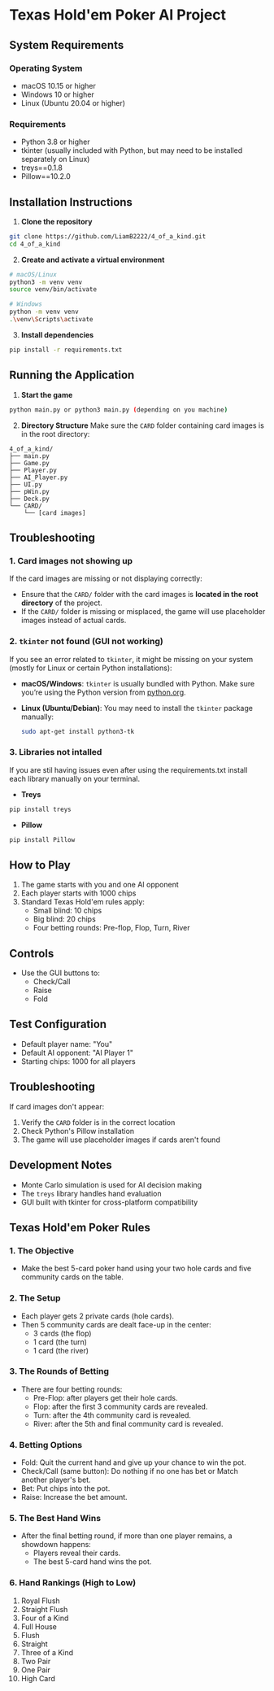 # Texas Hold'em Poker AI Project

## System Requirements

### Operating System
- macOS 10.15 or higher
- Windows 10 or higher
- Linux (Ubuntu 20.04 or higher)

### Requirements
- Python 3.8 or higher
- tkinter (usually included with Python, but may need to be installed separately on Linux)
- treys==0.1.8
- Pillow==10.2.0


## Installation Instructions

1. **Clone the repository**
```bash
git clone https://github.com/LiamB2222/4_of_a_kind.git
cd 4_of_a_kind
```

2. **Create and activate a virtual environment**
```bash
# macOS/Linux
python3 -m venv venv
source venv/bin/activate

# Windows
python -m venv venv
.\venv\Scripts\activate
```

3. **Install dependencies**
```bash
pip install -r requirements.txt
```

## Running the Application

1. **Start the game**
```bash
python main.py or python3 main.py (depending on you machine)
```

2. **Directory Structure**
Make sure the `CARD` folder containing card images is in the root directory:
```
4_of_a_kind/
├── main.py
├── Game.py
├── Player.py
├── AI_Player.py
├── UI.py
├── pWin.py
├── Deck.py
└── CARD/
    └── [card images]
```

## Troubleshooting

### 1. **Card images not showing up**

If the card images are missing or not displaying correctly:

- Ensure that the `CARD/` folder with the card images is **located in the root directory** of the project.
- If the `CARD/` folder is missing or misplaced, the game will use placeholder images instead of actual cards.
  
### 2. **`tkinter` not found (GUI not working)**

If you see an error related to `tkinter`, it might be missing on your system (mostly for Linux or certain Python installations):

- **macOS/Windows**: `tkinter` is usually bundled with Python. Make sure you’re using the Python version from [python.org](https://www.python.org/downloads/).
  
- **Linux (Ubuntu/Debian)**:
  You may need to install the `tkinter` package manually:
  ```bash
  sudo apt-get install python3-tk

### 3. Libraries not intalled
If you are stil having issues even after using the requirements.txt install each library manually on your terminal.
- **Treys**
```bash
pip install treys
```
- **Pillow**
```bash
pip install Pillow
```

## How to Play

1. The game starts with you and one AI opponent
2. Each player starts with 1000 chips
3. Standard Texas Hold'em rules apply:
   - Small blind: 10 chips
   - Big blind: 20 chips
   - Four betting rounds: Pre-flop, Flop, Turn, River

## Controls
- Use the GUI buttons to:
  - Check/Call
  - Raise
  - Fold

## Test Configuration
- Default player name: "You"
- Default AI opponent: "AI Player 1"
- Starting chips: 1000 for all players

## Troubleshooting

If card images don't appear:
1. Verify the `CARD` folder is in the correct location
2. Check Python's Pillow installation
3. The game will use placeholder images if cards aren't found

## Development Notes

- Monte Carlo simulation is used for AI decision making
- The `treys` library handles hand evaluation
- GUI built with tkinter for cross-platform compatibility

## Texas Hold'em Poker Rules
### 1. The Objective
- Make the best 5-card poker hand using your two hole cards and five community cards on the table.
### 2. The Setup
- Each player gets 2 private cards (hole cards).
- Then 5 community cards are dealt face-up in the center:
    - 3 cards (the flop)
    - 1 card (the turn)
    - 1 card (the river)
### 3. The Rounds of Betting
- There are four betting rounds:
    - Pre-Flop: after players get their hole cards.
    - Flop: after the first 3 community cards are revealed.
    - Turn: after the 4th community card is revealed.
    - River: after the 5th and final community card is revealed.
### 4. Betting Options
- Fold: Quit the current hand and give up your chance to win the pot.
- Check/Call (same button): Do nothing if no one has bet or Match another player's bet.
- Bet: Put chips into the pot.
- Raise: Increase the bet amount.
### 5. The Best Hand Wins
- After the final betting round, if more than one player remains, a showdown happens:
    - Players reveal their cards.
    - The best 5-card hand wins the pot.
### 6. Hand Rankings (High to Low)
1. Royal Flush
2. Straight Flush
3. Four of a Kind
4. Full House
5. Flush
6. Straight
7. Three of a Kind
8. Two Pair
9. One Pair
10. High Card
